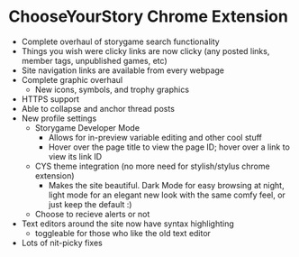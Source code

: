 # ChooseYourStory Chrome Extension

+ Complete overhaul of storygame search functionality
+ Things you wish were clicky links are now clicky (any posted links, member tags, unpublished games, etc)
+ Site navigation links are available from every webpage
+ Complete graphic overhaul
	- New icons, symbols, and trophy graphics
+ HTTPS support
+ Able to collapse and anchor thread posts
+ New profile settings
	+ Storygame Developer Mode
		- Allows for in-preview variable editing and other cool stuff
		- Hover over the page title to view the page ID; hover over a link to view its link ID
	+ CYS theme integration (no more need for stylish/stylus chrome extension)
		- Makes the site beautiful. Dark Mode for easy browsing at night, light mode for an elegant new look with the same comfy feel, or just keep the default :)
	+ Choose to recieve alerts or not
+ Text editors around the site now have syntax highlighting
	- toggleable for those who like the old text editor
+ Lots of nit-picky fixes


